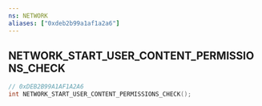 ```yaml
---
ns: NETWORK
aliases: ["0xdeb2b99a1af1a2a6"]
---
```

## NETWORK_START_USER_CONTENT_PERMISSIONS_CHECK

```c
// 0xDEB2B99A1AF1A2A6
int NETWORK_START_USER_CONTENT_PERMISSIONS_CHECK();
```
